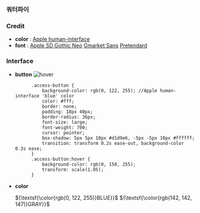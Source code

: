 ### 쿼터파이

### Credit
+ **color** : [Apple human-interface](https://developer.apple.com/design/human-interface-guidelines/color)
+ **font** : [Apple SD Gothic Neo](https://support.apple.com/ko-kr/103203) [Gmarket Sans](https://corp.gmarket.com/fonts/) [Pretendard](https://github.com/orioncactus/pretendard)

### Interface
+ **button**
  ![hover](https://github.com/qpi-labels/qpi-labels.github.io/blob/cf5ccdca1aae841e1974f232eabb6522db81e396/image%20source/hover.gif)
  ```
        .access-button {
            background-color: rgb(0, 122, 255); //Apple human-interface 'blue' color
            color: #fff;
            border: none;
            padding: 18px 40px;
            border-radius: 36px;
            font-size: large;
            font-weight: 700;
            cursor: pointer;
            box-shadow: 5px 5px 10px #d1d9e6, -5px -5px 10px #ffffff;
            transition: transform 0.2s ease-out, background-color 0.3s ease;
        }
        .access-button:hover {
            background-color: rgb(0, 150, 255);
            transform: scale(1.05);
        }
  ```
+ **color**

  ${\textsf{\color{rgb(0, 122, 255)}BLUE}}$
  ${\textsf{\color{rgb(142, 142, 147)}GRAY}}$
  

